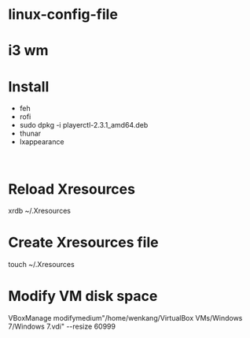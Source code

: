# linux-config-file
<h1>i3 wm</h1>
<h1>Install</h1>
<ul>
<li>feh</li>
<li>rofi</li>
<li>sudo dpkg -i playerctl-2.3.1_amd64.deb </li>
<li>thunar</li>
<li>lxappearance</li>
</ul>
<br/>
<h1>Reload Xresources</h1>
xrdb ~/.Xresources
<h1>Create Xresources file</h1>
touch ~/.Xresources
<br/>
<h1>Modify VM disk space</h1>
VBoxManage modifymedium"/home/wenkang/VirtualBox VMs/Windows 7/Windows 7.vdi" --resize 60999
